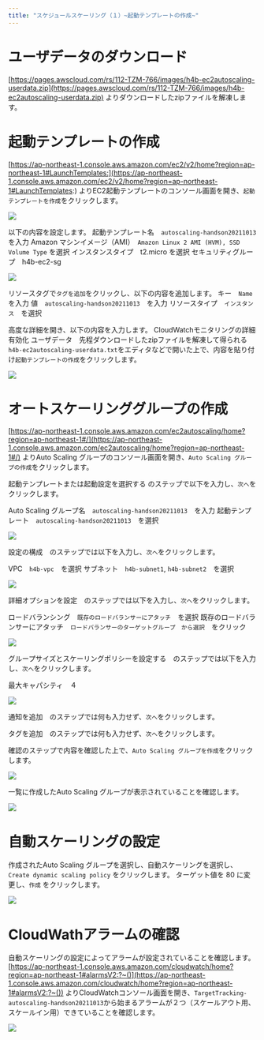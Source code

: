 ```yaml
---
title: "スケジュールスケーリング（１）~起動テンプレートの作成~"
---
```


# ユーザデータのダウンロード

[https://pages.awscloud.com/rs/112-TZM-766/images/h4b-ec2autoscaling-userdata.zip](https://pages.awscloud.com/rs/112-TZM-766/images/h4b-ec2autoscaling-userdata.zip)
よりダウンロードしたzipファイルを解凍します。

# 起動テンプレートの作成

[https://ap-northeast-1.console.aws.amazon.com/ec2/v2/home?region=ap-northeast-1#LaunchTemplates:](https://ap-northeast-1.console.aws.amazon.com/ec2/v2/home?region=ap-northeast-1#LaunchTemplates:)
よりEC2起動テンプレートのコンソール画面を開き、`起動テンプレートを作成`をクリックします。

![](https://storage.googleapis.com/zenn-user-upload/1974ef60fb91e700b18cf7f2.png)

以下の内容を設定します。
起動テンプレート名　`autoscaling-handson20211013`　を入力
Amazon マシンイメージ（AMI）　`Amazon Linux 2 AMI (HVM), SSD Volume Type` を選択
インスタンスタイプ　t2.micro を選択
セキュリティグループ　h4b-ec2-sg

![](https://storage.googleapis.com/zenn-user-upload/f43c373da84a7b5587d007f5.png)

リソースタグで`タグを追加`をクリックし、以下の内容を追加します。
キー　`Name`　を入力
値　`autoscaling-handson20211013`　を入力
リソースタイプ　`インスタンス`　を選択

高度な詳細を開き、以下の内容を入力します。
CloudWatchモニタリングの詳細　有効化
ユーザデータ　先程ダウンロードしたzipファイルを解凍して得られる`h4b-ec2autoscaling-userdata.txt`をエディタなどで開いた上で、内容を貼り付け`起動テンプレートの作成`をクリックします。

![](https://storage.googleapis.com/zenn-user-upload/d91d860f66bd9555dbc97fcf.png)

# オートスケーリンググループの作成

[https://ap-northeast-1.console.aws.amazon.com/ec2autoscaling/home?region=ap-northeast-1#/](https://ap-northeast-1.console.aws.amazon.com/ec2autoscaling/home?region=ap-northeast-1#/)
よりAuto Scaling グループのコンソール画面を開き、`Auto Scaling グループの作成`をクリックします。

起動テンプレートまたは起動設定を選択する のステップで以下を入力し、`次へ`をクリックします。

Auto Scaling グループ名　`autoscaling-handson20211013`　を入力
起動テンプレート　`autoscaling-handson20211013`　を選択

![](https://storage.googleapis.com/zenn-user-upload/6a0f6f9f765541154c8fab17.png)

設定の構成　のステップでは以下を入力し、`次へ`をクリックします。

VPC　`h4b-vpc`　を選択
サブネット　`h4b-subnet1`, `h4b-subnet2`　を選択

![](https://storage.googleapis.com/zenn-user-upload/9d4d15c919b6ef1a8e88f8c5.png)

詳細オプションを設定　のステップでは以下を入力し、`次へ`をクリックします。

ロードバランシング　`既存のロードバランサーにアタッチ`　を選択
既存のロードバランサーにアタッチ　`ロードバランサーのターゲットグループ　から選択`　をクリック

![](https://storage.googleapis.com/zenn-user-upload/a7fde5fcda3f5d629e9d45cf.png)

グループサイズとスケーリングポリシーを設定する　のステップでは以下を入力し、`次へ`をクリックします。

最大キャパシティ　４

![](https://storage.googleapis.com/zenn-user-upload/93ee9054831d15fa7f7585ab.png)

通知を追加　のステップでは何も入力せず、`次へ`をクリックします。

タグを追加　のステップでは何も入力せず、`次へ`をクリックします。

確認のステップで内容を確認した上で、`Auto Scaling グループを作成`をクリックします。

![](https://storage.googleapis.com/zenn-user-upload/7271e989126af4770324111d.png)

一覧に作成したAuto Scaling グループが表示されていることを確認します。

![](https://storage.googleapis.com/zenn-user-upload/4e66d7430a2f4514819c7493.png)

# 自動スケーリングの設定

作成されたAuto Scaling グループを選択し、自動スケーリングを選択し、`Create dynamic scaling policy` をクリックします。
ターゲット値を 80 に変更し、`作成` をクリックします。

![](https://storage.googleapis.com/zenn-user-upload/43db06f77c84a94fd4dd6f1b.png)

# CloudWathアラームの確認

自動スケーリングの設定によってアラームが設定されていることを確認します。
[https://ap-northeast-1.console.aws.amazon.com/cloudwatch/home?region=ap-northeast-1#alarmsV2:?~()](https://ap-northeast-1.console.aws.amazon.com/cloudwatch/home?region=ap-northeast-1#alarmsV2:?~())
よりCloudWatchコンソール画面を開き、`TargetTracking-autoscaling-handson20211013`から始まるアラームが２つ（スケールアウト用、スケールイン用）できていることを確認します。

![](https://storage.googleapis.com/zenn-user-upload/8b589c335294074b1e1c7bc3.png)
